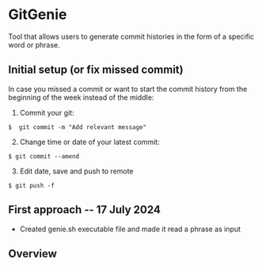 # GitGenie
Tool that allows users to generate commit histories in the form of a specific word or phrase.

## Initial setup (or fix missed commit)

In case you missed a commit or want to start the commit history from the beginning of the week instead of the middle:

1. Commit your git:

```$  git commit -m "Add relevant message"```

2. Change time or date of your latest commit:

```$ git commit --amend```

3. Edit date, save and push to remote

```$ git push -f```

## First approach -- 17 July 2024

* Created genie.sh executable file and made it read a phrase as input
## Overview
